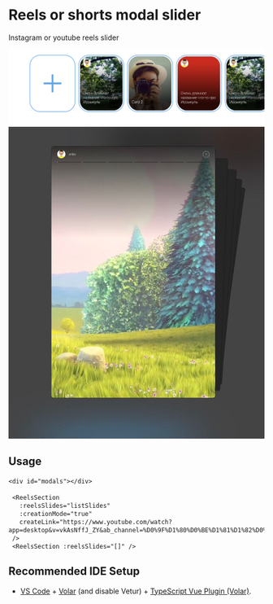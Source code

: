 # Reels or shorts modal slider

Instagram or youtube reels slider

![alt text](./assets/p2.png)
![alt text](./assets/p1.jpeg)


## Usage
 ```
 <div id="modals"></div>

  <ReelsSection
    :reelsSlides="listSlides"
    :creationMode="true"
    createLink="https://www.youtube.com/watch?app=desktop&v=vkAsNffJ_ZY&ab_channel=%D0%9F%D1%80%D0%BE%D1%81%D1%82%D0%BE%D0%BELaravel.CutCode"
  />
  <ReelsSection :reelsSlides="[]" />
```
## Recommended IDE Setup

- [VS Code](https://code.visualstudio.com/) + [Volar](https://marketplace.visualstudio.com/items?itemName=Vue.volar) (and disable Vetur) + [TypeScript Vue Plugin (Volar)](https://marketplace.visualstudio.com/items?itemName=Vue.vscode-typescript-vue-plugin).
